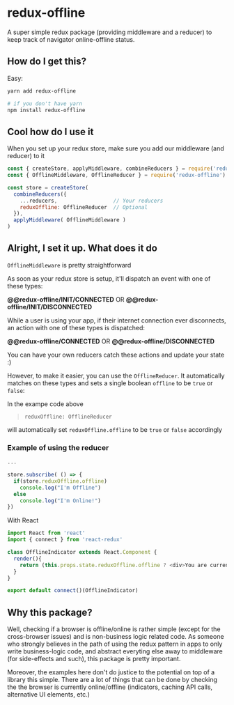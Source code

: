 # redux-offline

A super simple redux package (providing middleware and a reducer) to keep track of navigator online-offline status.

## How do I get this?

Easy:

``` bash
yarn add redux-offline

# if you don't have yarn
npm install redux-offline
```

## Cool how do I use it

When you set up your redux store, make sure you add our middleware (and reducer) to it

``` javascript
const { createStore, applyMiddleware, combineReducers } = require('redux')
const { OfflineMiddleware, OfflineReducer } = require('redux-offline')

const store = createStore(
  combineReducers({
    ...reducers,                  // Your reducers
    reduxOffline: OfflineReducer  // Optional
  }),
  applyMiddleware( OfflineMiddleware )
)
```

## Alright, I set it up. What does it do

`OfflineMiddleware` is pretty straightforward

As soon as your redux store is setup, it'll dispatch an event with one of these types:

**@@redux-offline/INIT/CONNECTED** OR **@@redux-offline/INIT/DISCONNECTED**

While a user is using your app, if their internet connection ever disconnects, an action with one of these types is dispatched:

**@@redux-offline/CONNECTED** OR **@@redux-offline/DISCONNECTED**

You can have your own reducers catch these actions and update your state :)

However, to make it easier, you can use the `OfflineReducer`. It automatically matches on these types and sets a single boolean `offline` to be `true` or `false`:

In the exampe code above

> `reduxOffline: OfflineReducer`

will automatically set `reduxOffline.offline` to be `true` or `false` accordingly

### Example of using the reducer

``` javascript
...

store.subscribe( () => {
  if(store.reduxOffline.offline)
    console.log("I'm Offline")
  else
    console.log("I'm Online!")
})

```

With React

```javascript
import React from 'react'
import { connect } from 'react-redux'

class OfflineIndicator extends React.Component {
  render(){
    return (this.props.state.reduxOffline.offline ? <div>You are currently offline. All messages sent will be cached and sent when you reconnect.</div> : null)
  }
}

export default connect()(OfflineIndicator)
```

## Why this package?

Well, checking if a browser is offline/online is rather simple (except for the cross-browser issues) and is non-business logic related code. As someone who strongly believes in the path of using the redux pattern in apps to only write business-logic code, and abstract everyting else away to middleware (for side-effects and such), this package is pretty important.

Moreover, the examples here don't do justice to the potential on top of a library this simple. There are a lot of things that can be done by checking the the browser is currently online/offline (indicators, caching API calls, alternative UI elements, etc.)